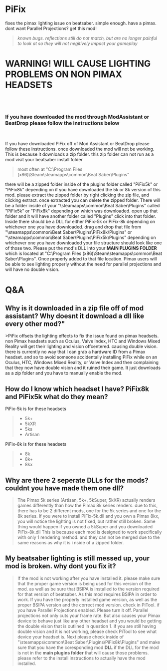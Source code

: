 # PiFix
 fixes the pimax lighting issue on beatsaber. simple enough. have a pimax. dont want Parallel Projections?
get this mod!
<br>

> *known bugs. reflections still do not match, but are no longer painful to look at so they will not negitively impact your gameplay*


# WARNING! WILL CAUSE LIGHTING PROBLEMS ON NON PIMAX HEADSETS

<br>

# <h3> If you have downloaded the mod through ModAssistant or BeatDrop please follow the instructions below </h3>


<br>

If you have downloaded PiFix off of Mod Assistant or BeatDrop please follow these instructions.
once downloaded the mod will not be working. This is because it downloads a zip folder. this zip folder can not run as a mod
visit your beatsaber install folder 
>most often at "C:\Program Files (x86)\Steam\steamapps\common\Beat Saber\Plugins" 

there will be a zipped folder inside of the plugins folder called "PiFix5k" or "PiFix8k" depending on if you have downloaded the 5k or 8k version of this mod. 
please extract the zipped folder by right clicking the zip file, and clicking extract. once extracted you can delete the zipped folder. There will be a folder inside of your "\steamapps\common\Beat Saber\Plugins" called "PiFix5k" or "PiFix8k" depending on which was downloaded. open up that folder and it will have another folder called "Plugins" click into that folder. Inside there should be a DLL for either PiFix-5k or PiFix-8k depending on whichever one you have downloaded. drag and drop that file from "\steamapps\common\Beat Saber\Plugins\PiFix8k\Plugins\" or "\steamapps\common\Beat Saber\Plugins\PiFix5k\Plugins\" depending on whichever one you have downloaded your file structure should look like one of those two. Please put the mod's DLL into your **MAIN PLUGINS FOLDER** which is located at "C:\Program Files (x86)\Steam\steamapps\common\Beat Saber\Plugins". Once properly added to that file location. Pimax users will be able to see lighting properly without the need for parallel projections and will have no double vision.



# Q&A

<h2> Why is it downloaded in a zip file off of mod assistant? Why doesnt it download a dll like every other mod?" </h2>
>PiFix offsets the lighting effects to fix the issue found on pimax headsets. non Pimax headsets such as Oculus, Valve Index, HTC and Windows Mixed Reality will get their lighting and vision offcentered. causing double vision. there is currently no way that I can grab a hardware ID from a Pimax headset. and so to avoid someone accidentally installing PiFix while on an Oculus, HTC, Windows Mixed Reality, or Valve Index and then complaining that they now have double vision and it ruined their game. It just downloads as a zip folder and you have to manually enable the mod.

<h2> How do I know which headset I have? PiFix8k and PiFix5k what do they mean?</h2>

PiFix-5k is for these headsets

>- 5k+
>- 5kXR
>- 5ks
>- Artisan


PiFix-8k is for these headsets

>- 8k
>- 8k+
>- 8kx

<h2> Why are there 2 seperate DLLs for the mods? couldnt you have made them one dll? </h2>

>The Pimax 5k series  (Artisan, 5k+, 5kSuper, 5kXR) actually renders games differently than how the Pimax 8k series renders. due to this, there has to be 2 different mods, one for the 5k series and one for the 8k series. If you were to install PiFix-5k.dll and you own a Pimax 8kx, you will notice the lighting is not fixed, but rather still broken. Same thing would happen if you owned a 5kSuper and you downloaded PiFix-8k.dll This is because each mod is designed to work specifically with only 1 rendering method. and they can not be merged due to the same reasons as why it is i nside of a zipped folder.

<h2> My beatsaber lighting is still messed up, your mod is broken. why dont you fix it?</h2>

>If the mod is not working after you have installed it. please make sure that the proper game version is being used for this version of the mod. as well as be sure that BSIPA is installed to the version required for that version of beatsaber. As this mod requires BSIPA in order to work. If you have the properly installed game version, as well as the proper BSIPA version and the correct mod version. check in PiTool. if you have Parallel Projections enabled. Please turn it off. Parallel projections not only cuts your frame rate. But also causes your Pimax device to behave just like any other headset and you would be getting the double vision that is outlined in question 1. if you are still having double vision and it is not working, please check PiTool to see what device your headset is. Next please check inside of "\steamapps\common\Beat Saber\Plugins\PiFix8k\Plugins\" and make sure that you have the coresponding mod **DLL** if the DLL for the mod is not in the **main plugins folder** that will cause those problems. please refer to the install instructions to actually have the mod installed. 
